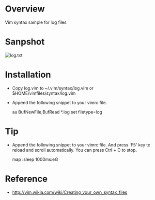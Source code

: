 Overview
=========================

Vim syntax sample for log files

Sanpshot
=========================
![log.txt](https://raw.github.com/muscly/VimSyntaxForLog/master/log.txt.png)


Installation
=========================
* Copy log.vim to ~/.vim/syntax/log.vim or $HOME/vimfiles/syntax/log.vim
* Append the following snippet to your vimrc file.

    au BufNewFile,BufRead *.log set filetype=log
	 
Tip
=========================
* Append the following snippet to your vimrc file. And press 'F5' key to reload and scroll automatically. You can press Ctrl + C to stop.

    map <F5> :sleep 1000ms<CR>:e<CR>G<F5>

Reference
=========================
* http://vim.wikia.com/wiki/Creating_your_own_syntax_files
